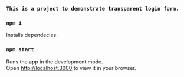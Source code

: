 ### `This is a project to demonstrate transparent login form.`

### `npm i`

Installs dependecies.

### `npm start`

Runs the app in the development mode.\
Open [http://localhost:3000](http://localhost:3000) to view it in your browser.
